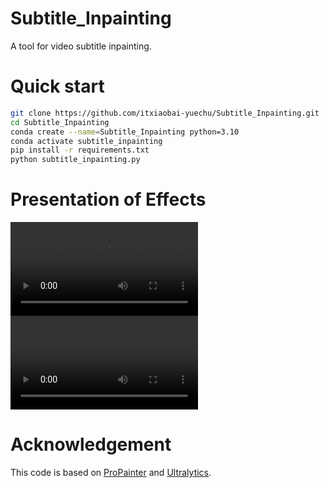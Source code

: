 # Subtitle_Inpainting
A tool for video subtitle inpainting.

# Quick start
```bash
git clone https://github.com/itxiaobai-yuechu/Subtitle_Inpainting.git
cd Subtitle_Inpainting
conda create --name=Subtitle_Inpainting python=3.10
conda activate subtitle_inpainting
pip install -r requirements.txt
python subtitle_inpainting.py
```

# Presentation of Effects
<video src="https://github.com/user-attachments/assets/4a1beeb0-6318-4436-b0e5-230f1a9d4ffb" controls></video>
<video src="https://github.com/user-attachments/assets/27e7df86-1133-40dc-80fc-36b4343b9059" controls></video>

# Acknowledgement
This code is based on [ProPainter](https://github.com/sczhou/ProPainter) and [Ultralytics](https://github.com/ultralytics/ultralytics).
